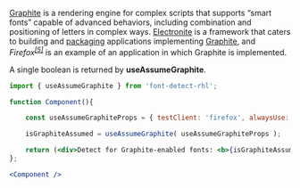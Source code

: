 <!-- # useAssumeGraphite -->
[Graphite](https://scripts.sil.org/cms/scripts/page.php?site_id=projects&item_id=graphite_about) is a rendering engine for complex scripts that supports “smart fonts” capable of advanced behaviors, including combination and positioning of letters in complex ways. [Electronite](https://www.npmjs.com/package/electronite) is a framework that caters to building and [packaging](https://www.npmjs.com/package/electronite-packager) applications implementing [Graphite](https://scripts.sil.org/cms/scripts/page.php?site_id=projects&item_id=graphite_about), and *Firefox<sup>[[5]](#f5)</sup>* is an example of an application in which Graphite is implemented.

A single boolean is returned by **useAssumeGraphite**.
```jsx
import { useAssumeGraphite } from 'font-detect-rhl';

function Component(){

    const useAssumeGraphiteProps = { testClient: 'firefox', alwaysUse: false };

    isGraphiteAssumed = useAssumeGraphite( useAssumeGraphiteProps );

    return (<div>Detect for Graphite-enabled fonts: <b>{isGraphiteAssumed.toString()}</b></div>);
};

<Component />
```
